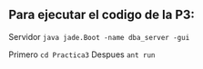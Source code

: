 ## Para ejecutar el codigo de la P3:


Servidor ```java jade.Boot -name dba_server -gui```

Primero ```cd Practica3```
Despues ```ant run```